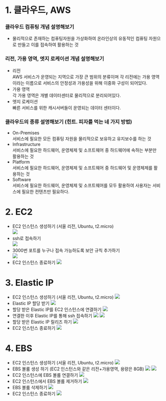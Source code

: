 # 1. 클라우드, AWS  

### 클라우드 컴퓨팅 개념 설명해보기  
- 물리적으로 존재하는 컴퓨팅자원을 가상화하여 온라인상의 유동적인 컴퓨팅 자원으로 만들고 이를 접속하여 활용하는 것
### 리전, 가용 영역, 엣지 로케이션 개념 설명해보기
- 리전  
  AWS 서비스가 운영되는 지역으로 가장 큰 범위의 분류이며 각 리전에는 가용 영역이라는 이름으로 서비스의 안정성과 가용성을 위해 이중화 구성이 되어있다. 
- 가용 영역  
  각 가용 영역은 개별 데이터센터로 물리적으로 분리되어있다.
- 엣지 로케이션  
  빠른 서비스를 위한 캐시서버들이 운영되는 데이터 센터이다. 
### 클라우드의 종류 설명해보기 (힌트. 피자를 먹는 네 가지 방법)
- On-Premises  
  서비스에 필요한 모든 컴퓨팅 자원을 물리적으로 보유하고 유지보수를 하는 것
- Infrastructure  
  서비스에 필요한 하드웨어, 운영체제 및 소프트웨어 중 하드웨어에 속하는 부분만 활용하는 것 
- Platform  
  서비스에 필요한 하드웨어, 운영체제 및 소프트웨어 중 하드웨어 및 운영체제를 활용하는 것 
- Software  
  서비스에 필요한 하드웨어, 운영체제 및 소프트웨어를 모두 활용하여 사용자는 서비스에 필요한 컨텐츠만 필요하다. 

# 2. EC2  
- EC2 인스턴스 생성하기 (서울 리전, Ubuntu, t2.micro)  
![](..\Images\AWS\EC2\EC2_Create.png)
- ssh로 접속하기  
![](..\Images\AWS\EC2\EC2_SSH.png)
- 3000번 포트를 누구나 접속 가능하도록 보안 규칙 추가하기  
![](..\Images\AWS\EC2\EC2_port.png)
- EC2 인스턴스 종료하기
![](..\Images\AWS\EC2\EC2_Closed.png)

# 3. Elastic IP
- EC2 인스턴스 생성하기 (서울 리전, Ubuntu, t2.micro)
![](..\Images\AWS\EC2\EC2_Create.png)
- Elastic IP 할당 받기
![](..\Images\AWS\EIP\EIP1.png)
- 할당 받은 Elastic IP를 EC2 인스턴스에 연결하기
![](..\Images\AWS\EIP\EIP2.png)
- 연결한 이후 Elastic IP를 통해 ssh 접속하기
![](..\Images\AWS\EIP\EIP3.png)
![](..\Images\AWS\EIP\EIP3-1.png)
- 할당 받은 Elastic IP 릴리즈 하기
![](..\Images\AWS\EIP\EIP4.png)
- EC2 인스턴스 종료하기
![](..\Images\AWS\EC2\EC2_Closed.png)

# 4. EBS
- EC2 인스턴스 생성하기 (서울 리전, Ubuntu, t2.micro)
![](..\Images\AWS\EC2\EC2_Create.png)
- EBS 볼륨 생성 하기 (EC2 인스턴스와 같은 리전+가용영역, 용량은 8GB)
![](..\Images\AWS\EBS\EBS1.png)
![](..\Images\AWS\EBS\EBS1-1.png)
- EC2 인스턴스에 EBS 볼륨 연결하기
![](..\Images\AWS\EBS\EBS2.png)
- EC2 인스턴스에서 EBS 볼륨 제거하기
![](..\Images\AWS\EBS\EBS3.png)
- EBS 볼륨 삭제하기
![](..\Images\AWS\EBS\EBS4.png)
- EC2 인스턴스 종료하기
![](..\Images\AWS\EC2\EC2_Closed.png)